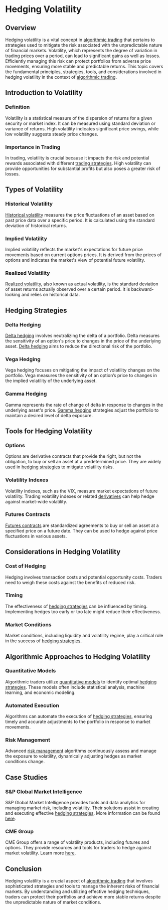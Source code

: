 # Hedging Volatility

## Overview
Hedging volatility is a vital concept in [algorithmic trading](../a/algorithmic_trading.md) that pertains to strategies used to mitigate the risk associated with the unpredictable nature of financial markets. Volatility, which represents the degree of variation in trading prices over a period, can lead to significant gains as well as losses. Efficiently managing this risk can protect portfolios from adverse price movements, ensuring more stable and predictable returns. This topic covers the fundamental principles, strategies, tools, and considerations involved in hedging volatility in the context of [algorithmic trading](../a/algorithmic_trading.md).

## Introduction to Volatility
### Definition
Volatility is a statistical measure of the dispersion of returns for a given security or market index. It can be measured using standard deviation or variance of returns. High volatility indicates significant price swings, while low volatility suggests steady price changes.

### Importance in Trading
In trading, volatility is crucial because it impacts the risk and potential rewards associated with different [trading strategies](../t/trading_strategies.md). High volatility can provide opportunities for substantial profits but also poses a greater risk of losses.

## Types of Volatility
### Historical Volatility
[Historical volatility](../h/historical_volatility.md) measures the price fluctuations of an asset based on past price data over a specific period. It is calculated using the standard deviation of historical returns.

### Implied Volatility
Implied volatility reflects the market's expectations for future price movements based on current options prices. It is derived from the prices of options and indicates the market's view of potential future volatility.

### Realized Volatility
[Realized volatility](../r/realized_volatility.md), also known as actual volatility, is the standard deviation of asset returns actually observed over a certain period. It is backward-looking and relies on historical data.

## Hedging Strategies
### Delta Hedging
[Delta hedging](../d/delta_hedging.md) involves neutralizing the delta of a portfolio. Delta measures the sensitivity of an option's price to changes in the price of the underlying asset. [Delta hedging](../d/delta_hedging.md) aims to reduce the directional risk of the portfolio.

### Vega Hedging
Vega hedging focuses on mitigating the impact of volatility changes on the portfolio. Vega measures the sensitivity of an option’s price to changes in the implied volatility of the underlying asset.

### Gamma Hedging
Gamma represents the rate of change of delta in response to changes in the underlying asset's price. [Gamma hedging](../g/gamma_hedging.md) strategies adjust the portfolio to maintain a desired level of delta exposure.

## Tools for Hedging Volatility
### Options
Options are derivative contracts that provide the right, but not the obligation, to buy or sell an asset at a predetermined price. They are widely used in [hedging strategies](../h/hedging_strategies.md) to mitigate volatility risks.

### Volatility Indexes
Volatility indexes, such as the VIX, measure market expectations of future volatility. Trading volatility indexes or related [derivatives](../d/derivatives.md) can help hedge against market-wide volatility.

### Futures Contracts
[Futures contracts](../f/futures_contracts.md) are standardized agreements to buy or sell an asset at a specified price on a future date. They can be used to hedge against price fluctuations in various assets.

## Considerations in Hedging Volatility
### Cost of Hedging
Hedging involves transaction costs and potential opportunity costs. Traders need to weigh these costs against the benefits of reduced risk.

### Timing
The effectiveness of [hedging strategies](../h/hedging_strategies.md) can be influenced by timing. Implementing hedges too early or too late might reduce their effectiveness.

### Market Conditions
Market conditions, including liquidity and volatility regime, play a critical role in the success of [hedging strategies](../h/hedging_strategies.md).

## Algorithmic Approaches to Hedging Volatility
### Quantitative Models
Algorithmic traders utilize [quantitative models](../q/quantitative_models.md) to identify optimal [hedging strategies](../h/hedging_strategies.md). These models often include statistical analysis, machine learning, and economic modeling.

### Automated Execution
Algorithms can automate the execution of [hedging strategies](../h/hedging_strategies.md), ensuring timely and accurate adjustments to the portfolio in response to market movements.

### Risk Management
Advanced [risk management](../r/risk_management.md) algorithms continuously assess and manage the exposure to volatility, dynamically adjusting hedges as market conditions change.

## Case Studies
### S&P Global Market Intelligence
S&P Global Market Intelligence provides tools and data analytics for managing market risk, including volatility. Their solutions assist in creating and executing effective [hedging strategies](../h/hedging_strategies.md). More information can be found [here](https://www.spglobal.com/marketintelligence/en/).

### CME Group
CME Group offers a range of volatility products, including futures and options. They provide resources and tools for traders to hedge against market volatility. Learn more [here](https://www.cmegroup.com/).

## Conclusion
Hedging volatility is a crucial aspect of [algorithmic trading](../a/algorithmic_trading.md) that involves sophisticated strategies and tools to manage the inherent risks of financial markets. By understanding and utilizing effective hedging techniques, traders can protect their portfolios and achieve more stable returns despite the unpredictable nature of market conditions.
